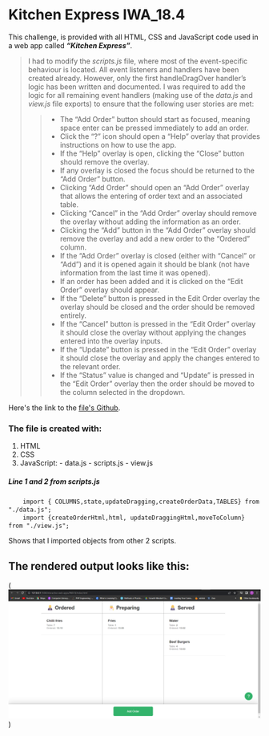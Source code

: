 # Kitchen Express IWA_18.4 

This challenge, is provided with all HTML, CSS and JavaScript code used in a web app called ***“Kitchen Express”***.

> I had to modify the *scripts.js* file, where most of the event-specific behaviour is located. All event listeners and handlers have been created already. However, only the first handleDragOver handler’s logic has been written and documented. I was required to add the logic for all remaining event handlers (making use of the *data.js* and *view.js* file exports) to ensure that the following user stories are met:
> 
>>    - The “Add Order” button should start as focused, meaning space enter can be pressed immediately to add an order.
>>    - Click the “?” icon should open a “Help” overlay that provides instructions on how to use the app.
>>    - If the “Help” overlay is open, clicking the “Close” button should remove the overlay.
>>    - If any overlay is closed the focus should be returned to the “Add Order” button.
>>    - Clicking “Add Order” should open an “Add Order” overlay that allows the entering of order text and an associated table.
>>    - Clicking “Cancel” in the “Add Order” overlay should remove the overlay without adding the information as an order.
>>    - Clicking the “Add” button in the “Add Order” overlay should remove the overlay and add a new order to the “Ordered” column.
>>    - If the “Add Order” overlay is closed (either with “Cancel” or “Add”) and it is opened again it should be blank (not have information from the last time it was opened).
>>    - If an order has been added and it is clicked on the “Edit Order” overlay should appear.
>>    - If the “Delete” button is pressed in the Edit Order overlay the overlay should be closed and the order should be removed entirely.
>>    - If the “Cancel” button is pressed in the “Edit Order” overlay it should close the overlay without applying the changes entered into the overlay inputs.
>>    - If the “Update” button is pressed in the “Edit Order” overlay it should close the overlay and apply the changes entered to the relevant order.
>>    - If the “Status” value is changed and “Update” is pressed in the “Edit Order” overlay then the order should be moved to the column selected in the dropdown.


Here's the link to the [file's Github](https://github.com/Ato-Mothibi/interactive-web-apps.git).

### The file is created with:

1. HTML 
2. CSS
3. JavaScript: 
        - data.js
        - scripts.js
        - view.js

##### Line 1 and 2 from ***scripts.js***

        import { COLUMNS,state,updateDragging,createOrderData,TABLES} from "./data.js";
        import {createOrderHtml,html, updateDraggingHtml,moveToColumn} from "./view.js";   

Shows that I imported objects from other 2 scripts.

## The rendered output looks like this:

(![Interphase of the project](image/interphase.png))